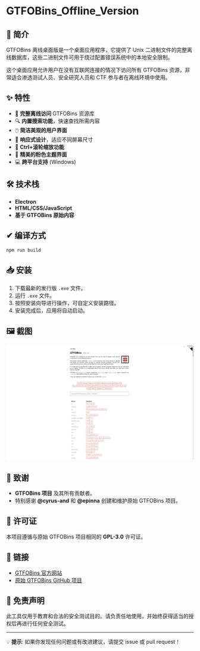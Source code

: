 # GTFOBins_Offline_Version

## 📖 简介
GTFOBins 离线桌面版是一个桌面应用程序，它提供了 Unix 二进制文件的完整离线数据库，这些二进制文件可用于绕过配置错误系统中的本地安全限制。

这个桌面应用允许用户在没有互联网连接的情况下访问所有 GTFOBins 资源，非常适合渗透测试人员、安全研究人员和 CTF 参与者在离线环境中使用。

## ✨ 特性
- 🔄 **完整离线访问** GTFOBins 资源库
- 🔍 **内置搜索功能**，快速查找所需内容
- 🖱️ **简洁美观的用户界面**
- 📱 **响应式设计**，适应不同屏幕尺寸
- 🔎 **Ctrl+滚轮缩放功能**
- 🎨 **精美的粉色主题界面**
- 💻 **跨平台支持** (Windows)

## 🛠️ 技术栈
- **Electron**
- **HTML/CSS/JavaScript**
- **基于 GTFOBins 原始内容**

## ✔ 编译方式
```
npm run build
```

## 📥 安装
1. 下载最新的发行版 `.exe` 文件。
2. 运行 `.exe` 文件。
3. 按照安装向导进行操作，可自定义安装路径。
4. 安装完成后，应用将自动启动。

## 🖼️ 截图
![image-20250310182951535](https://github.com/xyaxxya/PicGo/raw/main/img/image-20250310182951535.png)

## 🙏 致谢
- **GTFOBins 项目** 及其所有贡献者。
- 特别感谢 **@cyrus-and** 和 **@epinna** 创建和维护原始 GTFOBins 项目。

## 📜 许可证
本项目遵循与原始 GTFOBins 项目相同的 **GPL-3.0** 许可证。

## 🔗 链接
- [GTFOBins 官方网站](https://gtfobins.github.io/)
- [原始 GTFOBins GitHub 项目](https://github.com/GTFOBins/GTFOBins.github.io)

## 📝 免责声明
此工具仅用于教育和合法的安全测试目的。请负责任地使用，并始终获得适当的授权后再进行任何安全测试。

---
💡 **提示**: 如果你发现任何问题或有改进建议，请提交 issue 或 pull request！


